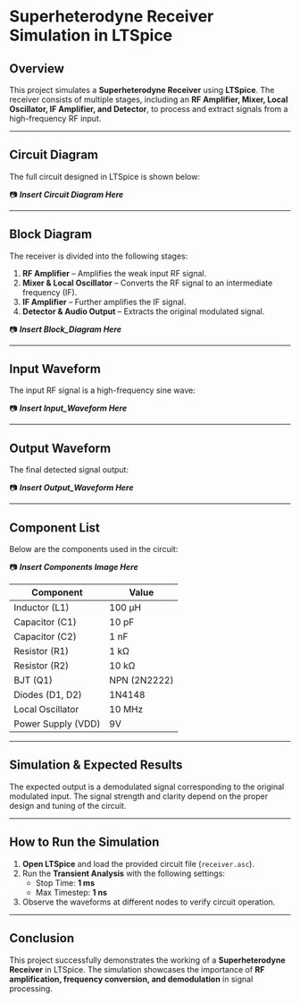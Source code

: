 # **Superheterodyne Receiver Simulation in LTSpice**

## **Overview**
This project simulates a **Superheterodyne Receiver** using **LTSpice**. The receiver consists of multiple stages, including an **RF Amplifier, Mixer, Local Oscillator, IF Amplifier, and Detector**, to process and extract signals from a high-frequency RF input.

---

## **Circuit Diagram**
The full circuit designed in LTSpice is shown below:

📷 **_Insert Circuit Diagram Here_**

---

## **Block Diagram**
The receiver is divided into the following stages:

1. **RF Amplifier** – Amplifies the weak input RF signal.
2. **Mixer & Local Oscillator** – Converts the RF signal to an intermediate frequency (IF).
3. **IF Amplifier** – Further amplifies the IF signal.
4. **Detector & Audio Output** – Extracts the original modulated signal.

📷 **_Insert Block_Diagram Here_**

---

## **Input Waveform**
The input RF signal is a high-frequency sine wave:

📷 **_Insert Input_Waveform Here_**

---

## **Output Waveform**
The final detected signal output:

📷 **_Insert Output_Waveform Here_**

---

## **Component List**
Below are the components used in the circuit:

📷 **_Insert Components Image Here_**

| **Component**      | **Value**          |
|--------------------|--------------------|
| Inductor (L1)     | 100 µH             |
| Capacitor (C1)    | 10 pF              |
| Capacitor (C2)    | 1 nF               |
| Resistor (R1)     | 1 kΩ               |
| Resistor (R2)     | 10 kΩ              |
| BJT (Q1)          | NPN (2N2222)       |
| Diodes (D1, D2)   | 1N4148             |
| Local Oscillator  | 10 MHz             |
| Power Supply (VDD)| 9V                 |

---

## **Simulation & Expected Results**
The expected output is a demodulated signal corresponding to the original modulated input. The signal strength and clarity depend on the proper design and tuning of the circuit.

---

## **How to Run the Simulation**
1. **Open LTSpice** and load the provided circuit file (`receiver.asc`).
2. Run the **Transient Analysis** with the following settings:
   - Stop Time: **1 ms**
   - Max Timestep: **1 ns**
3. Observe the waveforms at different nodes to verify circuit operation.

---

## **Conclusion**
This project successfully demonstrates the working of a **Superheterodyne Receiver** in LTSpice. The simulation showcases the importance of **RF amplification, frequency conversion, and demodulation** in signal processing.
